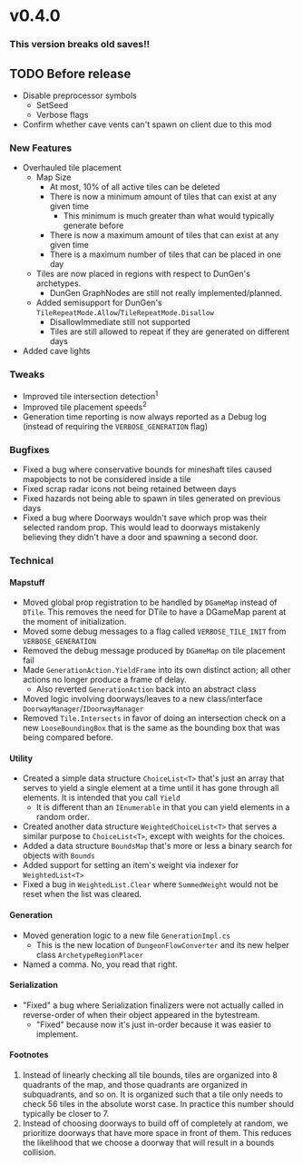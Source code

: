 # v0.4.0

### This version breaks old saves!!

## TODO Before release
 - Disable preprocessor symbols
   - SetSeed
   - Verbose flags
 - Confirm whether cave vents can't spawn on client due to this mod

### New Features
 - Overhauled tile placement
   - Map Size
     - At most, 10% of all active tiles can be deleted
     - There is now a minimum amount of tiles that can exist at any given time
       - This minimum is much greater than what would typically generate before
     - There is now a maximum amount of tiles that can exist at any given time
     - There is a maximum number of tiles that can be placed in one day
   - Tiles are now placed in regions with respect to DunGen's archetypes. 
     - DunGen GraphNodes are still not really implemented/planned. 
   - Added semisupport for DunGen's `TileRepeatMode.Allow`/`TileRepeatMode.Disallow`
     - DisallowImmediate still not supported
	 - Tiles are still allowed to repeat if they are generated on different days
 - Added cave lights

### Tweaks
 - Improved tile intersection detection<sup>1</sup>
 - Improved tile placement speeds<sup>2</sup>
 - Generation time reporting is now always reported as a Debug log (instead of requiring the `VERBOSE_GENERATION` flag)


### Bugfixes
 - Fixed a bug where conservative bounds for mineshaft tiles caused mapobjects to not be considered inside a tile
 - Fixed scrap radar icons not being retained between days
 - Fixed hazards not being able to spawn in tiles generated on previous days
 - Fixed a bug where Doorways wouldn't save which prop was their selected random prop. This would lead to doorways mistakenly believing they didn't have a door and spawning a second door. 

### Technical

#### Mapstuff
 - Moved global prop registration to be handled by `DGameMap` instead of `DTile`. This removes the need for DTile to have a DGameMap parent at the moment of initialization. 
 - Moved some debug messages to a flag called `VERBOSE_TILE_INIT` from `VERBOSE_GENERATION`
 - Removed the debug message produced by `DGameMap` on tile placement fail
 - Made `GenerationAction.YieldFrame` into its own distinct action; all other actions no longer produce a frame of delay. 
   - Also reverted `GenerationAction` back into an abstract class
 - Moved logic involving doorways/leaves to a new class/interface `DoorwayManager`/`IDoorwayManager`
 - Removed `Tile.Intersects` in favor of doing an intersection check on a new `LooseBoundingBox` that is the same as the bounding box that was being compared before. 

#### Utility
 - Created a simple data structure `ChoiceList<T>` that's just an array that serves to yield a single element at a time until it has gone through all elements. It is intended that you call `Yield`
   - It is different than an `IEnumerable` in that you can yield elements in a random order.
 - Created another data structure `WeightedChoiceList<T>` that serves a similar purpose to `ChoiceList<T>`, except with weights for the choices. 
 - Added a data structure `BoundsMap` that's more or less a binary search for objects with `Bounds`
 - Added support for setting an item's weight via indexer for `WeightedList<T>`
 - Fixed a bug in `WeightedList.Clear` where `SummedWeight` would not be reset when the list was cleared. 


#### Generation
 - Moved generation logic to a new file `GenerationImpl.cs`
   - This is the new location of `DungeonFlowConverter` and its new helper class `ArchetypeRegionPlacer`
 - Named a comma. No, you read that right. 

#### Serialization
 - "Fixed" a bug where Serialization finalizers were not actually called in reverse-order of when their object appeared in the bytestream. 
   - "Fixed" because now it's just in-order because it was easier to implement. 

#### Footnotes
1. Instead of linearly checking all tile bounds, tiles are organized into 8 quadrants of the map, and those quadrants are organized in subquadrants, and so on. It is organized such that a tile only needs to check 56 tiles in the absolute worst case. In practice this number should typically be closer to 7. 
2. Instead of choosing doorways to build off of completely at random, we prioritize doorways that have more space in front of them. This reduces the likelihood that we choose a doorway that will result in a bounds collision. 